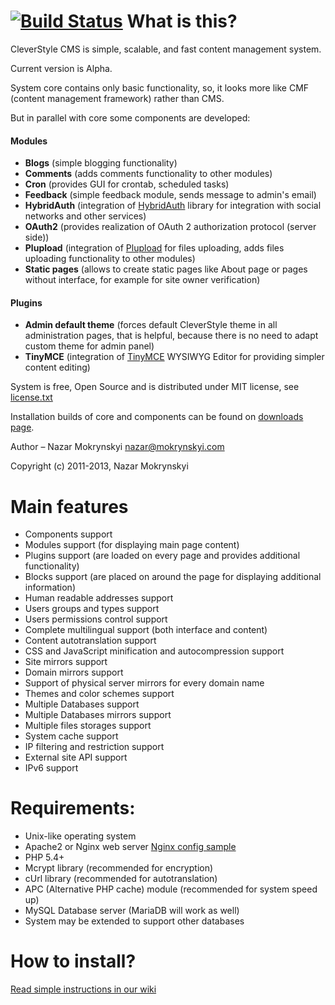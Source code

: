 [![Build Status](https://travis-ci.org/nazar-pc/CleverStyle-CMS.png?branch=master)](https://travis-ci.org/nazar-pc/CleverStyle-CMS)
What is this?
=

CleverStyle CMS is simple, scalable, and fast content management system.

Current version is Alpha.

System core contains only basic functionality, so, it looks more like CMF (content management framework) rather than CMS.

But in parallel with core some components are developed:

#### Modules

 * **Blogs** (simple blogging functionality)
 * **Comments** (adds comments functionality to other modules)
 * **Cron** (provides GUI for crontab, scheduled tasks)
 * **Feedback** (simple feedback module, sends message to admin's email)
 * **HybridAuth** (integration of [HybridAuth](https://github.com/hybridauth/hybridauth) library for integration with social networks and other services)
 * **OAuth2** (provides realization of OAuth 2 authorization protocol (server side))
 * **Plupload** (integration of [Plupload](https://github.com/moxiecode/plupload) for files uploading, adds files uploading functionality to other modules)
 * **Static pages** (allows to create static pages like About page or pages without interface, for example for site owner verification)

#### Plugins

 * **Admin default theme** (forces default CleverStyle theme in all administration pages, that is helpful, because there is no need to adapt custom theme for admin panel)
 * **TinyMCE** (integration of [TinyMCE](https://github.com/tinymce/tinymce) WYSIWYG Editor for providing simpler content editing)

System is free, Open Source and is distributed under MIT license, see [license.txt](https://github.com/nazar-pc/CleverStyle-CMS/blob/master/license.txt)

Installation builds of core and components can be found on [downloads page](https://github.com/nazar-pc/CleverStyle-CMS/wiki/Download-installation-packages).

Author – Nazar Mokrynskyi <nazar@mokrynskyi.com>

Copyright (c) 2011-2013, Nazar Mokrynskyi

Main features
=

* Components support
 * Modules support (for displaying main page content)
 * Plugins support (are loaded on every page and provides additional functionality)
 * Blocks support (are placed on around the page for displaying additional information)
* Human readable addresses support
* Users groups and types support
* Users permissions control support
* Complete multilingual support (both interface and content)
 * Content autotranslation support
* CSS and JavaScript minification and autocompression support
* Site mirrors support
 * Domain mirrors support
 * Support of physical server mirrors for every domain name
* Themes and color schemes support
* Multiple Databases support
 * Multiple Databases mirrors support
* Multiple files storages support
* System cache support
* IP filtering and restriction support
* External site API support
* IPv6 support

Requirements:
=

* Unix-like operating system
* Apache2 or Nginx web server [Nginx config sample](https://github.com/nazar-pc/CleverStyle-CMS/wiki/Nginx-config-sample)
* PHP 5.4+
 * Mcrypt library (recommended for encryption)
 * cUrl library (recommended for autotranslation)
 * APC (Alternative PHP cache) module (recommended for system speed up)
* MySQL Database server (MariaDB will work as well)
 * System may be extended to support other databases

How to install?
=

[Read simple instructions in our wiki](https://github.com/nazar-pc/CleverStyle-CMS/wiki/Installation)
